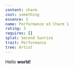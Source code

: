 ```yaml
---
content: charm
cost: something
essence: 3
name: Performance e3 Charm 1
rating: 3
requires: []
splat: Second Sunrise
trait: Performance
tree: Artist
---
```


Hello **world**!
